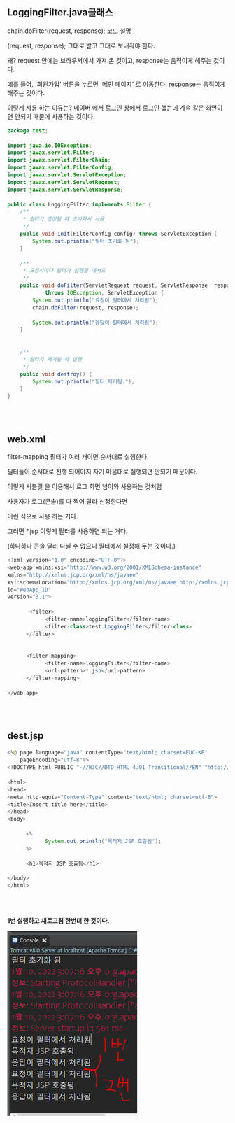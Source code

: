 ## LoggingFilter.java클래스

chain.doFilter(request, response); 코드 설명

(request, response); 그대로 받고 그대로 보내줘야 한다.

왜? request 안에는 브라우저에서 가져 온 것이고, response는 움직이게 해주는 것이다.

예를 들어, '회원가입' 버튼을 누르면 '메인 페이지' 로 이동한다. response는 움직이게 해주는 것이다.

이렇게 사용 하는 이유는?  네이버 에서 로그인 창에서 로그인 했는데 계속 같은 화면이면 안되기 때문에 사용하는 것이다.

```java
package test;

import java.io.IOException;
import javax.servlet.Filter;
import javax.servlet.FilterChain;
import javax.servlet.FilterConfig;
import javax.servlet.ServletException;
import javax.servlet.ServletRequest;
import javax.servlet.ServletResponse;

public class LoggingFilter implements Filter {
    /**
     * 필터가 생성될 때 초기화시 사용
     */
    public void init(FilterConfig config) throws ServletException {
        System.out.println("필터 초기화 됨");
    }
    
    /**
     * 요청시마다 필터가 실행할 메서드
     */
    public void doFilter(ServletRequest request, ServletResponse  response, FilterChain chain)
            throws IOException, ServletException {
        System.out.println("요청이 필터에서 처리됨");
        chain.doFilter(request, response);       
				
        System.out.println("응답이 필터에서 처리됨");
    }
 
 
    /**
     * 필터가 제거될 때 실행
     */
    public void destroy() {
        System.out.println("필터 제거됨.");
    }
}
```

<br/><br/>

## web.xml

filter-mapping 필터가 여러 개이면 순서대로 실행한다.

필터들이 순서대로 진행 되어야지 자기 마음대로 실행되면 안되기 때문이다.

이렇게 서블릿 을 이용해서 로그 화면 넘어와 사용하는 것처럼

사용자가 로그(콘솔)를 다 찍어 달라 신청한다면 

이런 식으로 사용 하는 거다.

그러면 *.jsp 이렇게 필터를 사용하면 되는 거다. 

(하나하나 콘솔 달러 다닐 수 없으니 필터에서 설정해 두는 것이다.)

```java
<?xml version="1.0" encoding="UTF-8"?>
<web-app xmlns:xsi="http://www.w3.org/2001/XMLSchema-instance" 
xmlns="http://xmlns.jcp.org/xml/ns/javaee" 
xsi:schemaLocation="http://xmlns.jcp.org/xml/ns/javaee http://xmlns.jcp.org/xml/ns/javaee/web-app_3_1.xsd" 
id="WebApp_ID" 
version="3.1">
  
       <filter>
            <filter-name>loggingFilter</filter-name>
            <filter-class>test.LoggingFilter</filter-class>
      </filter>
 
 
      <filter-mapping>
            <filter-name>loggingFilter</filter-name>
            <url-pattern>*.jsp</url-pattern>
      </filter-mapping>

</web-app>
```

<br/><br/>

## dest.jsp

```java
<%@ page language="java" contentType="text/html; charset=EUC-KR"
    pageEncoding="utf-8"%>
<!DOCTYPE html PUBLIC "-//W3C//DTD HTML 4.01 Transitional//EN" "http://www.w3.org/TR/html4/loose.dtd">

<html>
<head>
<meta http-equiv="Content-Type" content="text/html; charset=utf-8">
<title>Insert title here</title>
</head>
<body>

      <%
            System.out.println("목적지 JSP 호출됨");
      %>
      
      <h1>목적지 JSP 호출됨</h1>

</body>
</html>
```

<br/><br/>

**1번 실행하고 새로고침 한번더 한 것이다.**
<br/>

![이미지](/programming/img/필터3.PNG)